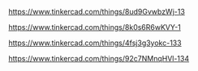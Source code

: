 
https://www.tinkercad.com/things/8ud9GvwbzWj-13

https://www.tinkercad.com/things/8k0s6R6wKVY-1

https://www.tinkercad.com/things/4fsj3g3yokc-133

https://www.tinkercad.com/things/92c7NMnqHVl-134
